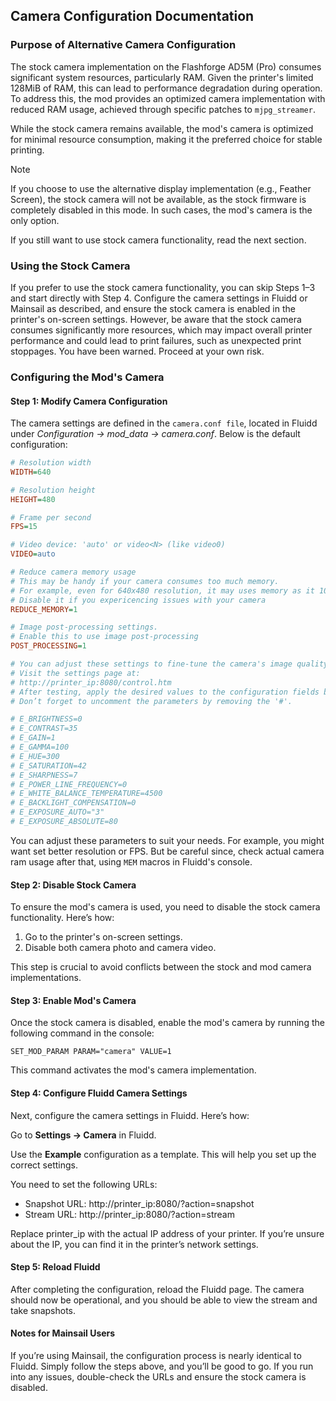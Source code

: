 ## Camera Configuration Documentation
### Purpose of Alternative Camera Configuration

The stock camera implementation on the Flashforge AD5M (Pro) consumes significant system resources, particularly RAM. Given the printer's limited 128MiB of RAM, this can lead to performance degradation during operation. To address this, the mod provides an optimized camera implementation with reduced RAM usage, achieved through specific patches to `mjpg_streamer`.

While the stock camera remains available, the mod's camera is optimized for minimal resource consumption, making it the preferred choice for stable printing.  

> [!NOTE]
> If you choose to use the alternative display implementation (e.g., Feather Screen), the stock camera will not be available, as the stock firmware is completely disabled in this mode. In such cases, the mod's camera is the only option.

If you still want to use stock camera functionality, read the next section.

### Using the Stock Camera

If you prefer to use the stock camera functionality, you can skip Steps 1–3 and start directly with Step 4. Configure the camera settings in Fluidd or Mainsail as described, and ensure the stock camera is enabled in the printer's on-screen settings. However, be aware that the stock camera consumes significantly more resources, which may impact overall printer performance and could lead to print failures, such as unexpected print stoppages. You have been warned. Proceed at your own risk.


### Configuring the Mod's Camera

#### Step 1: Modify Camera Configuration
The camera settings are defined in the `camera.conf file`, located in Fluidd under _Configuration -> mod_data -> camera.conf_. Below is the default configuration:

```cfg
# Resolution width
WIDTH=640

# Resolution height
HEIGHT=480

# Frame per second
FPS=15

# Video device: 'auto' or video<N> (like video0)
VIDEO=auto

# Reduce camera memory usage
# This may be handy if your camera consumes too much memory.
# For example, even for 640x480 resolution, it may uses memory as it 1080p stream.
# Disable it if you expericencing issues with your camera
REDUCE_MEMORY=1

# Image post-processing settings.
# Enable this to use image post-processing
POST_PROCESSING=1

# You can adjust these settings to fine-tune the camera's image quality.
# Visit the settings page at:
# http://printer_ip:8080/control.htm
# After testing, apply the desired values to the configuration fields below.
# Don’t forget to uncomment the parameters by removing the '#'.

# E_BRIGHTNESS=0
# E_CONTRAST=35
# E_GAIN=1
# E_GAMMA=100
# E_HUE=300
# E_SATURATION=42  
# E_SHARPNESS=7
# E_POWER_LINE_FREQUENCY=0
# E_WHITE_BALANCE_TEMPERATURE=4500
# E_BACKLIGHT_COMPENSATION=0
# E_EXPOSURE_AUTO="3"
# E_EXPOSURE_ABSOLUTE=80
```

You can adjust these parameters to suit your needs. For example, you might want set better resolution or FPS.
But be careful since, check actual camera ram usage after that, using `MEM` macros in Fluidd's console.

#### Step 2: Disable Stock Camera
To ensure the mod's camera is used, you need to disable the stock camera functionality. Here’s how:

1. Go to the printer's on-screen settings.
2. Disable both camera photo and camera video.

This step is crucial to avoid conflicts between the stock and mod camera implementations.

#### Step 3: Enable Mod's Camera
Once the stock camera is disabled, enable the mod's camera by running the following command in the console:

```
SET_MOD_PARAM PARAM="camera" VALUE=1
```

This command activates the mod's camera implementation.

#### Step 4: Configure Fluidd Camera Settings
Next, configure the camera settings in Fluidd. Here’s how:

Go to **Settings -> Camera** in Fluidd.

Use the **Example** configuration as a template. This will help you set up the correct settings.

You need to set the following URLs:

- Snapshot URL: http://printer_ip:8080/?action=snapshot
- Stream URL: http://printer_ip:8080/?action=stream

Replace printer_ip with the actual IP address of your printer. If you’re unsure about the IP, you can find it in the printer’s network settings.

#### Step 5: Reload Fluidd
After completing the configuration, reload the Fluidd page. The camera should now be operational, and you should be able to view the stream and take snapshots.

#### Notes for Mainsail Users
If you’re using Mainsail, the configuration process is nearly identical to Fluidd. Simply follow the steps above, and you’ll be good to go. If you run into any issues, double-check the URLs and ensure the stock camera is disabled.
